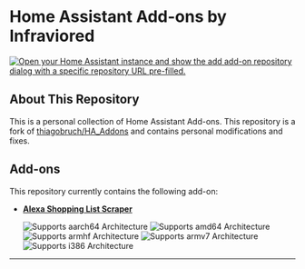 # Home Assistant Add-ons by Infraviored

[![Open your Home Assistant instance and show the add add-on repository dialog with a specific repository URL pre-filled.](https://my.home-assistant.io/badges/supervisor_add_addon_repository.svg)](https://my.home-assistant.io/redirect/supervisor_add_addon_repository/?repository_url=https%3A%2F%2Fgithub.com%2FInfraviored%2Falexa_list_ha_import)

## About This Repository

This is a personal collection of Home Assistant Add-ons. This repository is a fork of [thiagobruch/HA_Addons](https://github.com/thiagobruch/HA_Addons) and contains personal modifications and fixes.

## Add-ons

This repository currently contains the following add-on:

- **<a href="https://github.com/Infraviored/alexa_list_ha_import/tree/main/alexa_shopping_list_scraper">Alexa Shopping List Scraper</a>**

  ![Supports aarch64 Architecture][aarch64-shield]
  ![Supports amd64 Architecture][amd64-shield]
  ![Supports armhf Architecture][armhf-shield]
  ![Supports armv7 Architecture][armv7-shield]
  ![Supports i386 Architecture][i386-shield]

---

<!--
Developer Notes:
- While developing, comment out the 'image' key from 'example/config.yaml' to make the supervisor build the addon. Remember to re-enable it before pushing changes.
- When merging to the 'main' branch, a new build will be triggered. Ensure the 'version' in 'config.yaml' and the 'CHANGELOG.md' are updated.
- The first build might require setting the image configuration on the GitHub container registry to public and adjusting GitHub Actions permissions (Settings > Actions > General > Workflow > Read & Write).
- Adjust the 'image' key in 'config.yaml' to point to your username.
- The 'slug' key in 'config.yaml' should match the add-on's directory name.
- Update all keys/URLs pointing to the original repository to your fork.
- Share your repository on the Home Assistant forums!
-->

[aarch64-shield]: https://img.shields.io/badge/aarch64-yes-green.svg
[amd64-shield]: https://img.shields.io/badge/amd64-yes-green.svg
[armhf-shield]: https://img.shields.io/badge/armhf-yes-green.svg
[armv7-shield]: https://img.shields.io/badge/armv7-yes-green.svg
[i386-shield]: https://img.shields.io/badge/i386-yes-green.svg
